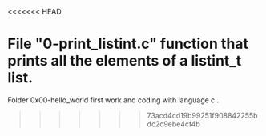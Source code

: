<<<<<<< HEAD

File "0-print_listint.c" function that prints all the elements of a listint_t list.
=======
Folder 0x00-hello_world first work and coding with language c .
>>>>>>> 73acd4cd19b99251f908842255bdc2c9ebe4cf4b
